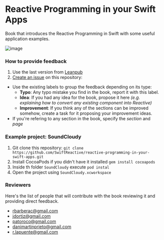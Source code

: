 # Reactive Programming in your Swift Apps
Book that introduces the Reactive Programming in Swift with some useful application examples.

![image](https://github.com/SwiftReactive/reactive-programming-in-your-swift-apps/blob/master/assets/minicover.jpg?raw=true)

### How to provide feedback

1. Use the last version from [Leanpub](https://leanpub.com/reactiveprogrammingswift)
2. [Create an issue](https://github.com/SwiftReactive/reactive-programming-in-your-swift-apps/issues/new) on this repository:
  - Use the existing labels to group the feedback depending on its type:
    - **Typo**: Any typo mistake you find in the book, report it with this label.
    - **Idea**: If you had any idea for the book, propose it here *(e.g. explaining how to convert any existing component into Reactive)*
    - **Improvement**: If you think any of the sections can be improved somehow, create a task for it proposing your improvement ideas.
  - If you're refering to any section in the book, specify the *section* and *page*

### Example project: SoundCloudy

1. Git clone this repository: `git clone https://github.com/SwiftReactive/reactive-programming-in-your-swift-apps.git`
2. Install CocoaPods if you didn't have it installed `gem install cocoapods`
3. Inside th folder `SoundCloudy` execute `pod instal`
4. Open the project using `SoundCloudy.xcworkspace`


### Reviewers
Here's the list of people that will contribute with the book reviewing it and providing direct feedback.
- rbarberac@gmail.com
- jdortiz@gmail.com
- patoroco@gmail.com
- danimartinprieto@gmail.com
- r.lapuente@gmail.com
